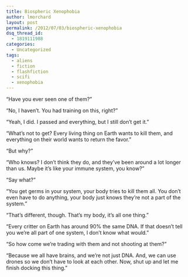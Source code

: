 ```yaml
---
title: Biospheric Xenophobia
author: lmorchard
layout: post
permalink: /2012/07/03/biospheric-xenophobia
dsq_thread_id:
  - 1819111988
categories:
  - Uncategorized
tags:
  - aliens
  - fiction
  - flashfiction
  - scifi
  - xenophobia
---
```

“Have you ever seen one of them?”

<!--more-->

“No, I haven’t. You had training on this, right?”

“Yeah, I did. I passed and everything, but I still don’t get it.”

“What’s not to get? Every living thing on Earth wants to kill them, and everything on their world wants to return the favor.”

“But why?”

“Who knows? I don’t think they do, and they’ve been around a lot longer than us. Maybe it’s like your immune system, you know?”

“Say what?”

“You get germs in your system, your body tries to kill them all. You don’t even have to do anything, your body just knows they’re not a part of the system.”

“That’s different, though. That’s my body, it’s all one thing.”

“Every critter on Earth has around 90% the same DNA. If that doesn’t tell you we’re all part of one system, I don’t know what would.”

“So how come we’re trading with them and not shooting at them?”

“Because we all have brains, and we’re not just DNA. And, we can use drones so we don’t have to look at each other. Now, shut up and let me finish docking this thing.”